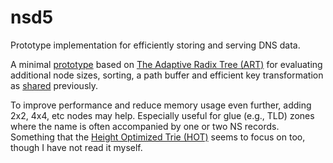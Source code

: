 # nsd5

Prototype implementation for efficiently storing and serving DNS data.

A minimal [prototype](https://github.com/NLnetLabs/nsd/tree/nametree) based
on [The Adaptive Radix Tree (ART)](https://db.in.tum.de/~leis/papers/ART.pdf)
for evaluating additional node sizes, sorting, a path buffer and efficient key
transformation as [shared](https://blog.nlnetlabs.nl/adapting-radix-trees/)
previously.

To improve performance and reduce memory usage even further, adding 2x2, 4x4,
etc nodes may help. Especially useful for glue (e.g., TLD) zones where the
name is often accompanied by one or two NS records. Something that the
[Height Optimized Trie (HOT)](https://dbis.uibk.ac.at/sites/default/files/2018-04/hot-height-optimized-author-version.pdf)
seems to focus on too, though I have not read it myself.
